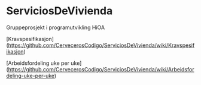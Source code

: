 ServiciosDeVivienda
===================

Gruppeprosjekt i programutvikling HiOA

[Kravspesifikasjon] (https://github.com/CervecerosCodigo/ServiciosDeVivienda/wiki/Kravspesifikasjon)

[Arbeidsfordeling uke per uke] (https://github.com/CervecerosCodigo/ServiciosDeVivienda/wiki/Arbeidsfordeling-uke-per-uke)
